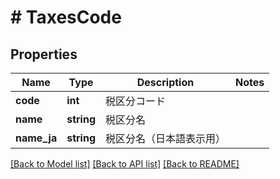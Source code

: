 # # TaxesCode

## Properties

Name | Type | Description | Notes
------------ | ------------- | ------------- | -------------
**code** | **int** | 税区分コード | 
**name** | **string** | 税区分名 | 
**name_ja** | **string** | 税区分名（日本語表示用） | 

[[Back to Model list]](../../README.md#documentation-for-models) [[Back to API list]](../../README.md#documentation-for-api-endpoints) [[Back to README]](../../README.md)


